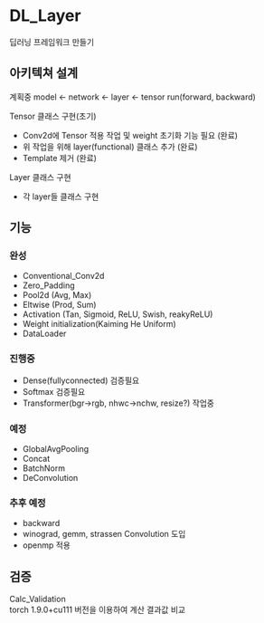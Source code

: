 DL_Layer
=============
딥러닝 프레임워크 만들기

아키텍쳐 설계
------------
계획중
model <- network <- layer <- tensor
run(forward, backward)

Tensor 클래스 구현(초기)
- Conv2d에 Tensor 적용 작업 및 weight 초기화 기능 필요 (완료)
- 위 작업을 위해 layer(functional) 클래스 추가 (완료)
- Template 제거 (완료)

Layer 클래스 구현
- 각 layer들 클래스 구현

기능
------------
### 완성
- Conventional_Conv2d
- Zero_Padding
- Pool2d (Avg, Max)
- Eltwise (Prod, Sum)
- Activation (Tan, Sigmoid, ReLU, Swish, reakyReLU)
- Weight initialization(Kaiming He Uniform)
- DataLoader 


### 진행중
- Dense(fullyconnected) 검증필요
- Softmax 검증필요
- Transformer(bgr->rgb, nhwc->nchw, resize?) 작업중


### 예정
- GlobalAvgPooling
- Concat
- BatchNorm
- DeConvolution


### 추후 예정
- backward
- winograd, gemm, strassen Convolution 도입
- openmp 적용

검증
-------------
Calc_Validation   
torch 1.9.0+cu111 버전을 이용하여 계산 결과값 비교
